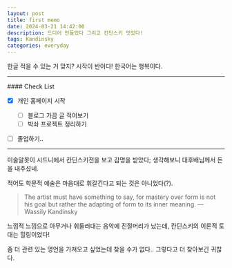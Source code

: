 ```yaml
---
layout: post
title: first memo
date: 2024-03-21 14:42:00
description: 드디어 만들었다 그리고 칸딘스키 멋있다! 
tags: Kandinsky
categories: everyday
---
```


한글 적을 수 있는 거 맞지? 시작이 반이다! 한국어는 행복이다. 



<hr>
#### Check List

- [x] 개인 홈페이지 시작
  - [ ] 블로그 가끔 글 적어보기
  - [ ] 박솨 프로젝트 정리하기
- [ ] 졸업하기..




<hr>

미술알못이 시드니에서 칸딘스키전을 보고 감명을 받았다; 생각해보니 대후배님께서 돈을 내주셨네. 

적어도 학문적 예술은 마음대로 휘갈긴다고 되는 것은 아니었다(?).



> The artist must have something to say, for mastery over form is not his goal but rather the adapting of form to its inner meaning.
> —Wassily Kandinsky



느낌적 느낌으로 아무거나 휘둘러대는 음악에 진절머리가 났는데, 칸딘스키의 이론적 토대는 힐링이었다! 

좀 더 관련 있는 명언을 가져오고 싶었는데 찾을 수가 없다.. 그렇다고 더 찾아보긴 귀찮다.
